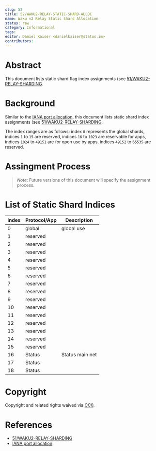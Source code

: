```yaml
---
slug: 52
title: 52/WAKU2-RELAY-STATIC-SHARD-ALLOC
name: Waku v2 Relay Static Shard Allocation
status: raw
category: Informational
tags:
editor: Daniel Kaiser <danielkaiser@status.im>
contributors:
---
```


# Abstract

This document lists static shard flag index assignments (see [51/WAKU2-RELAY-SHARDING](/spec/51/).

# Background

Similar to the [IANA port allocation](https://www.iana.org/assignments/service-names-port-numbers/service-names-port-numbers.xhtml),
this document lists static shard index assignments (see [51/WAKU2-RELAY-SHARDING](/spec/51/).

The index ranges are as follows:
index `0` represents the global shards,
indices `1` to `15` are reserved,
indices `16` to `1023` are reservable for apps,
indices `1024` to `49151` are for open use by apps,
indices `49152` to `65535` are reserved.

# Assingment Process

> *Note*: Future versions of this document will specify the assignment process.

# List of Static Shard Indices

|    index | Protocol/App | Description                         |
|    ---   | ---          | ---                                 |
|      0   |   global     | global use                          |
|      1   |   reserved   |                                     |
|      2   |   reserved   |                                     |
|      3   |   reserved   |                                     |
|      4   |   reserved   |                                     |
|      5   |   reserved   |                                     |
|      6   |   reserved   |                                     |
|      7   |   reserved   |                                     |
|      8   |   reserved   |                                     |
|      9   |   reserved   |                                     |
|     10   |   reserved   |                                     |
|     11   |   reserved   |                                     |
|     12   |   reserved   |                                     |
|     13   |   reserved   |                                     |
|     14   |   reserved   |                                     |
|     15   |   reserved   |                                     |
|     16   |   Status     |  Status main net                    |
|     17   |   Status     |                                     |
|     18   |   Status     |                                     |


# Copyright

Copyright and related rights waived via [CC0](https://creativecommons.org/publicdomain/zero/1.0/).

# References

* [51/WAKU2-RELAY-SHARDING](/spec/51/)
* [IANA port allocation](https://www.iana.org/assignments/service-names-port-numbers/service-names-port-numbers.xhtml)

